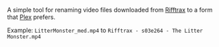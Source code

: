 A simple tool for renaming video files downloaded from
[Rifftrax](http://www.rifftrax.com)
to a form that
[Plex](https://plex.tv/)
prefers.

Example: `LitterMonster_med.mp4` to `Rifftrax - s03e264 - The Litter Monster.mp4`
